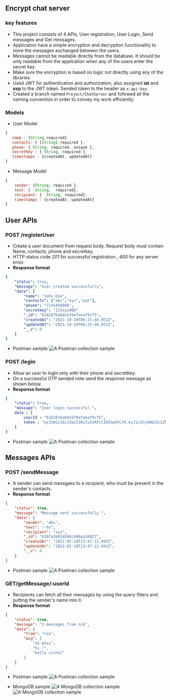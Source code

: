 ## Encrypt chat server
### key features
- This project consists of 4 APIs, User registration, User Login, Send messages and Get messages.
- Application have a simple encryption and decryption functionality to store the messages exchanged between the users. 
- Messages cannot be readable directly from the database. It should be only readable from the application when any of the users enter the secret key.
- Make sure the encryption is based on logic not directly using any of the libraries. 
- Used JWT for authentication and authorization, also assigned **iat** and **exp** to the JWT token. Sended token to the header as `x-api-key`.
- Created a branch named `Project/ChatServer` and followed all the naming convention in order to convey my work efficiently.
 ### Models
 - User Model
 ```JavaScript
{
    name : {String,required},
    contacts: { [String],required },
    phone: { String, required, unique },
    secretKey : { String, required },
    timestamps : {createdAt, updatedAt}
}
 ```
- Message Model
```JavaScript
{
    sender: {String, required },
    text: {  String,  required},
    recipient: {  String, required},
    timestamps : {createdAt, updatedAt}
}
```
## User APIs 
### POST /registerUser
- Create a user document from request body. Request body must contain Name, contacts, phone and secretkey.
- HTTP status code *201* for successful registration , *400* for any server error.
- __Response format__
```yaml
{
    "status": true,
    "message": "User created successfully",
    "data": {
        "name": "John Doe",
        "contacts": ["abc","xyz","pqr"],
        "phone": "7141456986",
        "secretkey": "123xyz00@"
        "_id": "6162876abdcb70afeeaf9cf5",
        "createdAt": "2021-10-10T06:25:46.051Z",
        "updatedAt": "2021-10-10T06:25:46.051Z",
        "__v": 0
    }
}
```
- Postman sample
 ![A Postman collection sample](assets/registerUser.JPG)
### POST /login
- Allow an user to login only with their phone and secretKey.
- On a successful OTP sended note send the response message as shown below.
- __Response format__
```yaml
{
    "status": true,
    "message": "User login successful.",
    data : [
        userId : "6162876abdcb70afeeaf9cf5",
        token : "eyJhbGciOiJIUzI1NiIsInR5cCI6IkpXVCJ9.eyJ1c2VySWQiOiI2MjA0MDUwZDliZWQzMTU3YTc3MTk2YTIiLCJpYXQiOjE2NDQ0MzA3NDgsImV4cCI6MTY0NDUxNzE0OH0.cCcWwWEmKTyihzUjeJWcRefFfxz2fgDgw-oJaRimK7w"
    ]
}
```
- Postman sample
 ![A Postman collection sample](assets/login.JPG)

## Messages APIs 
### POST /sendMessage
- A sender can send messgaes to a recipient, who must be present in the sender's contacts.
- __Response format__
```JSON
{
    "status": true,
    "message": "Message sent successfully.",
    "data": {
        "sender": "abc",
        "text": "~9z",
        "recipient": "xyz",
        "_id": "620fa36024b96c9d0aa3d927",
        "createdAt": "2022-02-18T13:47:12.493Z",
        "updatedAt": "2022-02-18T13:47:12.493Z",
        "__v": 0
    }
}
```
- Postman sample
 ![A Postman collection sample](assets/sendMessage.JPG)
### GET/getMessage/:userId
- Recipients can fetch all their messages by using the query filters and putting the sender's name into it.
- __Response format__
```JSON
{
    "status": true,
    "message": "3 messages from nik",
    "data": {
        "from": "nik",
        "msg": [
            "oh bhai",
            "hi !",
            "hello vishal"
        ]
    }
}
```
- Postman sample
 ![A Postman collection sample](assets/getMessage.JPG)


 - MongoDB sample
 ![A MongoDB collection sample](assets/Slide5.JPG)
 ![A MongoDB collection sample](assets/Slide6.JPG)